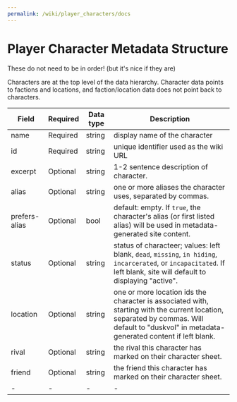 ```yaml
---
permalink: /wiki/player_characters/docs
---
```


# Player Character Metadata Structure

These do not need to be in order! (but it's nice if they are)

Characters are at the top level of the data hierarchy. Character data points to factions and locations, and faction/location data does not point back to characters.

| Field | Required | Data type| Description |
|-|-|-|-|
| name | Required | string | display name of the character |
| id   | Required | string | unique identifier used as the wiki URL |
| excerpt | Optional | string | 1-2 sentence description of character. |
| alias | Optional | string | one or more aliases the character uses, separated by commas. |
| prefers-alias | Optional | bool | default: empty. If `true`, the character's alias (or first listed alias) will be used in metadata-generated site content.|
| status | Optional | string | status of characteer; values: left blank, `dead`, `missing`, `in hiding`, `incarcerated`, or `incapacitated`. If left blank, site will default to displaying "active". |
| location | Optional | string | one or more location ids the character is associated with, starting with the current location, separated by commas. Will default to "duskvol" in metadata-generated content if left blank. |
| rival | Optional | string | the rival this character has marked on their character sheet. |
| friend | Optional | string | the friend this character has marked on their character sheet. |
|-|-|-|-|